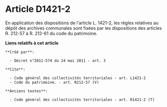 # Article D1421-2

En application des dispositions de l'article L. 1421-2, les règles relatives au dépôt des archives communales sont fixées par
les dispositions des articles R. 212-57 à R. 212-61 du code du patrimoine.

**Liens relatifs à cet article**

	**Créé par**:

	  - Décret n°2011-574 du 24 mai 2011 - art. 3

	**Cite**:

	  - Code général des collectivités territoriales - art. L1421-2
	  - Code du patrimoine. - art. R212-57 (V)

	**Anciens textes**:

	  - Code général des collectivités territoriales - art. R1421-2 (T)
